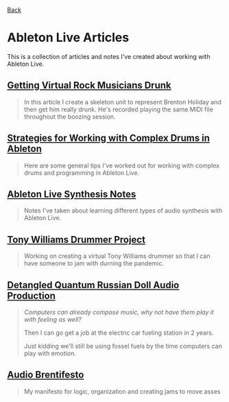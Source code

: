 [Back](../README.md)

# Ableton Live Articles

This is a collection of articles and notes I've created about working with Ableton Live.

## [Getting Virtual Rock Musicians Drunk](2020-10-08%20Getting%20Virtual%20Players%20Drunk/README.md)

> In this article I create a skeleton unit to represent Brenton Holiday and then get him really drunk. He's recorded playing the same MIDI file throughout the boozing session.

## [Strategies for Working with Complex Drums in Ableton](2020-08-08%20Strategies%20for%20Working%20with%20Complex%20Drums%20in%20Ableton/README.md)

> Here are some general tips I've worked out for working with complex drums and programming in Ableton Live.

## [Ableton Live Synthesis Notes](2020-07-15%20Ableton%20Live%20Synthesis%20Notes/README.md)

> Notes I've taken about learning different types of audio synthesis with Ableton Live.

## [Tony Williams Drummer Project](2020-07-08%20Tony%20Williams%20Project/README.md)

> Working on creating a virtual Tony Williams drummer so that I can have someone to jam with durning the pandemic.

## [Detangled Quantum Russian Doll Audio Production](2020-07-06%20Post%20Music/README.md)

> _Computers can already compose music, why not have them play it with feeling as well?_
>
> Then I can go get a job at the electric car fueling station in 2 years.
>
> Just kidding we'll still be using fossel fuels by the time computers can play with emotion.

## [Audio Brentifesto](2020-06-30%20Brentifesto/README.md)

> My manifesto for logic, organization and creating jams to move asses
